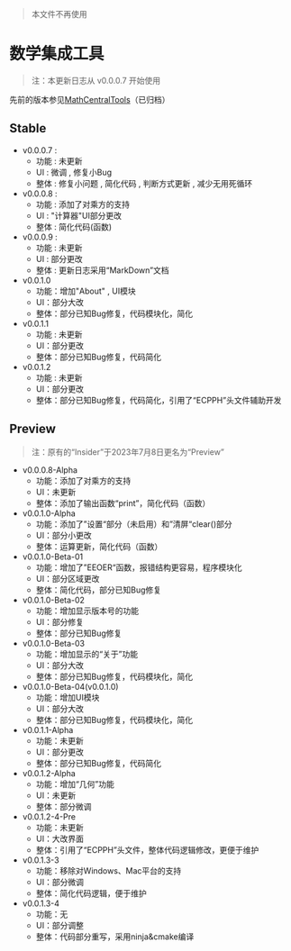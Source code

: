 > 本文件不再使用

# 数学集成工具

> 注：本更新日志从 v0.0.0.7 开始使用

先前的版本参见[MathCentralTools](https://github.com/FTS427/MathCentralTools)（已归档）

## Stable

- v0.0.0.7 :
  - 功能 : 未更新
  - UI : 微调 , 修复小Bug
  - 整体 : 修复小问题 , 简化代码 , 判断方式更新 , 减少无用死循环
- v0.0.0.8 :
  - 功能 : 添加了对乘方的支持
  - UI : "计算器"UI部分更改
  - 整体 : 简化代码(函数)
- v0.0.0.9 :
  - 功能 : 未更新
  - UI : 部分更改
  - 整体 : 更新日志采用“MarkDown”文档
- v0.0.1.0
  - 功能：增加"About" , UI模块
  - UI：部分大改
  - 整体：部分已知Bug修复，代码模块化，简化
- v0.0.1.1
  - 功能 : 未更新
  - UI：部分更改
  - 整体：部分已知Bug修复，代码简化
- v0.0.1.2
  - 功能 : 未更新
  - UI：部分更改
  - 整体：部分已知Bug修复，代码简化，引用了“ECPPH”头文件辅助开发

## Preview

> 注：原有的“Insider”于2023年7月8日更名为“Preview”

- v0.0.0.8-Alpha
  - 功能：添加了对乘方的支持
  - UI：未更新
  - 整体：添加了输出函数“print”，简化代码（函数）
- v0.0.1.0-Alpha
  - 功能：添加了”设置“部分（未启用）和”清屏“clear()部分
  - UI：部分小更改
  - 整体：运算更新，简化代码（函数）
- v0.0.1.0-Beta-01
  - 功能：增加了”EEOER“函数，报错结构更容易，程序模块化
  - UI：部分区域更改
  - 整体：简化代码，部分已知Bug修复
- v0.0.1.0-Beta-02
  - 功能：增加显示版本号的功能
  - UI：部分修复
  - 整体：部分已知Bug修复
- v0.0.1.0-Beta-03
  - 功能：增加显示的“关于”功能
  - UI：部分大改
  - 整体：部分已知Bug修复，代码模块化，简化
- v0.0.1.0-Beta-04(v0.0.1.0)
  - 功能：增加UI模块
  - UI：部分大改
  - 整体：部分已知Bug修复，代码模块化，简化
- v0.0.1.1-Alpha
  - 功能：未更新
  - UI：部分更改
  - 整体：部分已知Bug修复，代码简化
- v0.0.1.2-Alpha
  - 功能：增加“几何”功能
  - UI：未更新
  - 整体：部分微调
- v0.0.1.2-4-Pre  
  - 功能：未更新
  - UI：大改界面
  - 整体：引用了“ECPPH”头文件，整体代码逻辑修改，更便于维护
- v0.0.1.3-3
  - 功能：移除对Windows、Mac平台的支持
  - UI：部分微调
  - 整体：简化代码逻辑，便于维护
- v0.0.1.3-4
  - 功能：无
  - UI：部分调整
  - 整体：代码部分重写，采用ninja&cmake编译
